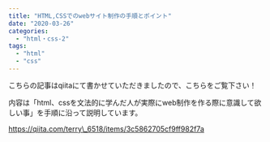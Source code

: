 ```yaml
---
title: "HTML,CSSでのwebサイト制作の手順とポイント"
date: "2020-03-26"
categories: 
  - "html・css-2"
tags: 
  - "html"
  - "css"
---
```


こちらの記事はqiitaにて書かせていただきましたので、こちらをご覧下さい！

内容は「html、cssを文法的に学んだ人が実際にweb制作を作る際に意識して欲しい事」を手順に沿って説明しています。

https://qiita.com/terry\_6518/items/3c5862705cf9ff982f7a
